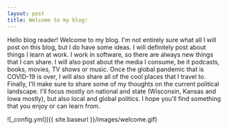 ```yaml
---
layout: post
title: Welcome to my blog!
---
```


Hello blog reader! Welcome to my blog. I'm not entirely sure what all I will post on this blog, but I do have some ideas. I will definitely post about things I learn at work. I work in software, so there are always new things that I can share. I will also post about the media I consume, be it podcasts, books, movies, TV shows or music. Once the global pandemic that is COVID-19 is over, I will also share all of the cool places that I travel to. Finally, I'll make sure to share some of my thoughts on the current political landscape. I'll focus mostly on national and state (Wisconsin, Kansas and Iowa mostly), but also local and global politics. I hope you'll find something that you enjoy or can learn from. 

![_config.yml]({{ site.baseurl }}/images/welcome.gif)
